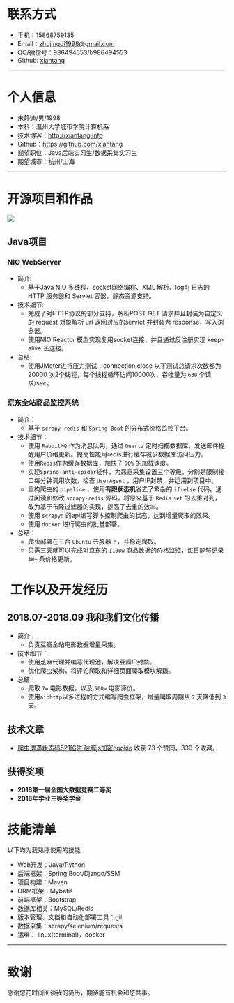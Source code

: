 # 联系方式

- 手机：15868759135 
- Email：zhujingdi1998@gmail.com
- QQ/微信号：986494553/b986494553
- Github: [xiantang](https://github.com/xiantang)
---

# 个人信息

 - 朱静迪/男/1998
 - 本科：温州大学城市学院计算机系 
 - 技术博客：http://xiantang.info
 - Github：https://github.com/xiantang
 - 期望职位：Java后端实习生/数据采集实习生 
 - 期望城市：杭州/上海

---

# 开源项目和作品
![](http://ww1.sinaimg.cn/large/006d4JA0ly1g28u4xp5n3j30kl07g74o.jpg)

## Java项目

### NIO WebServer
* 简介:
    * 基于Java NIO 多线程、socket网络编程、XML 解析、log4j 日志的 HTTP 服务器和 Servlet 容器、静态资源支持。
* 技术细节:
    * 完成了对HTTP协议的部分支持，解析POST GET 请求并且封装为自定义的 request 对象解析 url 返回对应的servlet 并封装为 response，写入浏览器。
    * 使用NIO Reactor 模型实现复用socket连接，并且通过反注册实现 keep-alive 长连接。
* 总结:
    * 使用JMeter进行压力测试：connection:close 以下测试总请求次数都为 20000 次2个线程，每个线程循环访问10000次，吞吐量为 `630` 个请求/sec。

### 京东全站商品监控系统
* 简介：
    * 基于 `scrapy-redis` 和 `Spring Boot` 的分布式价格监控平台。
* 技术细节：
    * 使用 `RabbitMQ` 作为消息队列，通过 `Quartz` 定时扫描数据库，发送邮件提醒用户价格更新。提高性能用redis进行缓存减少数据库访问压力。
    * 使用`Redis`作为缓存数据库，加快了 `50%` 的加载速度。
    * 实现`Spring-anti-spider`插件，为恶意采集设置三个等级，分别是限制接口每分钟调用次数，检查 `UserAgent` ，用户IP封禁，并运用到项目中。
    * 重构爬虫的 `pipeline` ，使用**有限状态机**省去了繁杂的 `if-else` 代码。通过阅读和修改 `scrapy-redis` 源码，将原来基于 `Redis` `set` 的去重对列，改为基于布隆过滤器的实现，提高了去重的效率。
    * 使用 `scrapyd` 的api编写脚本控制爬虫的状态，达到增量爬取的效果。
    * 使用 `docker` 进行爬虫的批量部署。
* 总结：
    * 爬虫部署在三台 `Ubuntu` 云服器上，并稳定爬取。
    * 只需三天就可以完成对京东的 `1100w` 商品数据的价格监控，每日能够记录 `3W+` 条价格更新。


#  工作以及开发经历
## 2018.07-2018.09 我和我们文化传播  
* 简介：
    * 负责豆瓣全站电影数据增量采集。
* 技术细节：
    * 使用芝麻代理并编写代理池，解决豆瓣IP封禁。
    * 优化爬虫架构，将评论爬取和详细页面爬取模块解藕。
* 总结：
    * 爬取 `7w` 电影数据，以及 `500w` 电影评价。
    * 使用`aiohttp`以多进程的方式编写爬虫框架，增量爬取周期从 `7` 天降低到 `3` 天。

## 技术文章

- [爬虫遭遇状态码521陷阱 破解js加密cookie](https://zhuanlan.zhihu.com/p/40321850)  收获 73 个赞同，330 个收藏。

## 获得奖项
* **2018第一届全国大数据竞赛二等奖**
* **2018年学业三等奖学金**

# 技能清单

以下均为我熟练使用的技能

- Web开发：Java/Python
- 后端框架：Spring Boot/Django/SSM
- 项目构建：Maven
- ORM框架：Mybatis
- 前端框架：Bootstrap
- 数据库相关：MySQL/Redis
- 版本管理、文档和自动化部署工具：git
- 数据采集：scrapy/selenium/requests
- 运维： linux(terminal)，docker

---

# 致谢
感谢您花时间阅读我的简历，期待能有机会和您共事。
